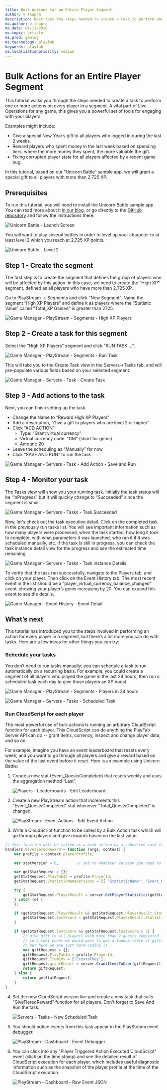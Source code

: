 ```yaml
---
title: Bulk Actions for an Entire Player Segment
author: v-thopra
description: Describes the steps needed to create a task to perform one or more actions on every player in a segment.
ms.author: v-thopra
ms.date: 01/11/2018
ms.topic: article
ms.prod: gaming
ms.technology: playfab
keywords: playfab
ms.localizationpriority: medium
---
```


# Bulk Actions for an Entire Player Segment

This tutorial walks you through the steps needed to create a task to perform one or more actions on every player in a segment. A vital part of Live Operations for any game, this gives you a powerful set of tools for engaging with your players.

Examples might include:

- Give a special New Year’s gift to all players who logged in during the last 2 weeks.
- Reward players who spent money in the last week based on spending tiers, where the more money they spent, the more valuable the gift.
- Fixing corrupted player state for all players affected by a recent game bug.

In this tutorial, based on our “Unicorn Battle” sample app, we will grant a special gift to all players with more than 2,725 XP.

## Prerequisites

To run this tutorial, you will need to install the Unicorn Battle sample app. You can read more about it [in our blog](https://playfab.com/check-out-unicorn-battle/), or go directly to the [GitHub repository](https://github.com/PlayFab/UnicornBattle) and follow the instructions there.

![Unicorn Battle - Launch Screen](media/tutorials/unicorn-battle-launch-screen.png)  

You will want to play several battles in order to level up your character to at least level 2 which you reach at 2,725 XP points.

![Unicorn Battle - Level 2](media/tutorials/unicorn-battle-level-two.png)

## Step 1 - Create the segment

The first step is to create the segment that defines the group of players who will be affected by this action. In this case, we need to create the “High XP” segment, defined as all players who have more than 2,725 XP.

Go to PlayStream -> Segments and click “New Segment”. Name the segment “High XP Players” and define it as players where the “Statistic Value” called “Total_XP Gained” is greater than 2725.

![Game Manager - PlayStream - Segments - High XP Players](media/tutorials/game-manager-segments-high-xp-players.png)

## Step 2 - Create a task for this segment

Select the "High XP Players" segment and click "RUN TASK …".

![Game Manager - PlayStream - Segments - Run Task](media/tutorials/game-manager-segments-run-task.png)

This will take you to the Create Task view in the Servers->Tasks tab, and will pre-populate various fields based on your selected segment.

![Game Manager - Servers - Task - Create Task](media/tutorials/game-manager-servers-task-create-task.png)

## Step 3 - Add actions to the task

Next, you can finish setting up the task.

- Change the Name to “Reward High XP Players”
- Add a description, “Give a gift to players who are level 2 or higher”
- Click “ADD ACTION”
  - Type: “Grant virtual currency”
  - Virtual currency code: “GM” (short for gems)
  - Amount: 20
- Leave the scheduling as “Manually” for now
- Click “SAVE AND RUN” to run the task

![Game Manager - Servers - Task - Add Action - Save and Run](media/tutorials/game-manager-servers-task-add-action-save-and-run.png)

## Step 4 - Monitor your task

The Tasks view will show you your running task. Initially the task status will be “InProgress” but it will quickly change to “Succeeded” since the segment is small.

![Game Manager - Servers - Tasks - Task Succeeded](media/tutorials/game-manager-servers-tasks-task-succeeded.png)

Now, let's check out the task execution detail. Click on the completed task in the previously run tasks list. You will see important information such as how many players were processed, when the task started, how long it took to complete, with what parameters it was launched, who ran it if it was scheduled manually, etc. If the task is still in progress, you can check the task instance detail view for the progress and see the estimated time remaining.

![Game Manager - Servers - Tasks - Task Instance Details](media/tutorials/game-manager-servers-tasks-task-instance-details.png)

To verify that the task ran successfully, navigate to the Players tab, and click on your player. Then click on the Event History tab. The most recent event in the list should be a “player_virtual_currency_balance_changed” event, showing your player’s gems increasing by 20. You can expand this event to see the details.

![Game Manager - Event History - Event Detail](media/tutorials/game-manager-event-history-event-detail.png)

## What’s next

This tutorial has introduced you to the steps involved in performing an action for every player in a segment, but there’s a lot more you can do with tasks. Here are a few ideas for other things you can try:

### Schedule your tasks

You don’t need to run tasks manually; you can schedule a task to run automatically on a recurring basis. For example, you could create a segment of all players who played the game in the last 24 hours, then run a scheduled task each day to give those players an XP boost.

![Game Manager - PlayStream - Segments - Players in 24 hours](media/tutorials/game-manager-segments-players-in-24-hours.png)

![Game Manager - Servers - Tasks - Scheduled Task](media/tutorials/game-manager-servers-tasks-scheduled-task.png)

### Run CloudScript for each player

The most powerful use of bulk actions is running an arbitrary CloudScript function for each player. This CloudScript can do anything the PlayFab Server API can do -- grant items, currency, inspect and change player data, and so on.

For example, imagine you have an event leaderboard that resets every week, and you want to go through all players and give a reward based on the value of the last event before it reset. Here is an example using Unicorn Battle:

1. Create a new stat (Event_QuestsCompleted) that resets weekly and uses the aggregation method “Last”.

   ![Players - Leaderboards - Edit Leaderboard](media/tutorials/players-leaderboards-edit-leaderboard.png)

2. Create a new PlayStream action that increments this “Event_QuestsCompleted” stat whenever “Total_QuestsCompleted” is changed.

   ![PlayStream - Event Actions - Edit Event Action](media/tutorials/playstream-event-actions-edit-event-action.png)

3. Write a CloudScript function to be called by a Bulk Action task which will go through players and give rewards based on the last value:

```javascript
// this function will be called as a bulk action by a scheduled task for players in a segment
handlers.GiveTieredReward = function (args, context) {
	var profile = context.playerProfile;

	var statVersion = 0;        // set to whatever version you need to use

	var getStatRequest = {};
	getStatRequest.PlayFabId = profile.PlayerId;
	getStatRequest.StatisticNameVersions = [{ "StatisticName": "Event_QuestsCompleted", "Version": statVersion }];

	try {
		getStatRequest.PlayerResult = server.GetPlayerStatistics(getStatRequest);
	} catch (e) {
	};

	if (getStatRequest.PlayerResult && getStatRequest.PlayerResult.Statistics.length > 0) {
		getStatRequest.lastScore = getStatRequest.PlayerResult.Statistics[0].Value
	}

	if (getStatRequest.lastScore && getStatRequest.lastScore > 2) {
		// give gift to all players with more than 2 quests completed in last event
		// in a real event we would want to use a lookup table of gifts
		// but here we are just hard-coding it
		var giftRequest = {};
		giftRequest.PlayFabId = profile.PlayerId;
		giftRequest.ItemIds = ["CrystalKey"];
		giftRequest.grantResult = server.GrantItemsToUser(giftRequest);
		return giftRequest;
	} else {
		return getStatRequest;
	}
}
```

4. Set the new CloudScript version live and create a new task that calls "GiveTieredReward" function for all players. Don't forget to Save And Run the task.

   ![Servers - Tasks - New Scheduled Task](media/tutorials/servers-tasks-new-scheduled-task.png)

5. You should notice events from this task appear in the PlayStream event debugger.

   ![PlayStream - Dashboard - Event Debugger](media/tutorials/playstream-dashboard-event-debugger.png)

6. You can click into any "Player Triggered Action Executed CloudScript" event (click on the time stamp) and see the detailed result of CloudScript execution for each player. which includes useful diagnostic information such as the snapshot of the player profile at the time of the CloudScript execution.

   ![PlayStream - Dashboard - Raw Event JSON](media/tutorials/playstream-dashboard-raw-event-json.png)

